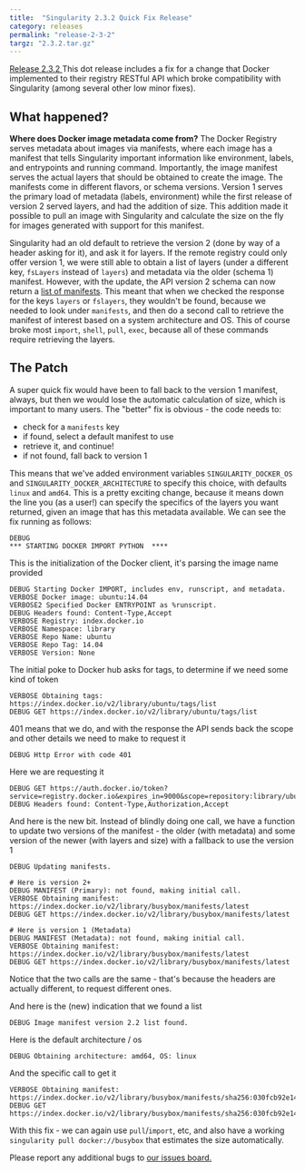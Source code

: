 ```yaml
---
title:  "Singularity 2.3.2 Quick Fix Release"
category: releases
permalink: "release-2-3-2"
targz: "2.3.2.tar.gz"
---
```


<a target="_blank" href="https://github.com/singularityware/singularity/releases/tag/2.3.2">Release 2.3.2 </a> This dot release includes a fix for a change that Docker implemented to their registry RESTful API which broke compatibility with Singularity (among several other low minor fixes).


## What happened?


**Where does Docker image metadata come from?**
The Docker Registry serves metadata about images via manifests, where each image has a manifest that tells Singularity important information like environment, labels, and entrypoints and running command. Importantly, the image manifest serves the actual layers that should be obtained to create the image. The manifests come in different flavors, or schema versions. Version 1 serves the primary load of metadata (labels, environment) while the first release of version 2 served layers, and had the addition of size. This addition made it possible to pull an image with Singularity and calculate the size on the fly for images generated with support for this manifest.

Singularity had an old default to retrieve the version 2 (done by way of a header asking for it), and ask it for layers. If the remote registry could only offer version 1, we were still able to obtain a list of layers (under a different key, `fsLayers` instead of `layers`) and metadata via the older (schema 1) manifest. However, with the update, the API version 2 schema can now return a <a href="https://docs.docker.com/registry/spec/manifest-v2-2/#manifest-list"> list of manifests</a>. This meant that when we checked the response for the keys `layers` or `fslayers`, they wouldn't be found, because we needed to look under `manifests`, and then do a second call to retrieve the manifest of interest based on a system architecture and OS. This of course broke most `import`, `shell`, `pull`, `exec`, because all of these commands require retrieving the layers.

## The Patch
A super quick fix would have been to fall back to the version 1 manifest, always, but then we would lose the automatic calculation of size, which is important to many users. The "better" fix is obvious - the code needs to:

 - check for a `manifests` key
 - if found, select a default manifest to use
 - retrieve it, and continue!
 - if not found, fall back to version 1

This means that we've added environment variables `SINGULARITY_DOCKER_OS` and `SINGULARITY_DOCKER_ARCHITECTURE` to specify this choice, with defaults `linux` and `amd64`. This is a pretty exciting change, because it means down the line you (as a user!) can specify the specifics of the layers you want returned, given an image that has this metadata available. We can see the fix running as follows:


```
DEBUG 
*** STARTING DOCKER IMPORT PYTHON  ****
```
This is the initialization of the Docker client, it's parsing the image name provided
```
DEBUG Starting Docker IMPORT, includes env, runscript, and metadata.
VERBOSE Docker image: ubuntu:14.04
VERBOSE2 Specified Docker ENTRYPOINT as %runscript.
DEBUG Headers found: Content-Type,Accept
VERBOSE Registry: index.docker.io
VERBOSE Namespace: library
VERBOSE Repo Name: ubuntu
VERBOSE Repo Tag: 14.04
VERBOSE Version: None
```
The initial poke to Docker hub asks for tags, to determine if we need some kind of token
```
VERBOSE Obtaining tags: https://index.docker.io/v2/library/ubuntu/tags/list
DEBUG GET https://index.docker.io/v2/library/ubuntu/tags/list
```

401 means that we do, and with the response the API sends back the scope and other details we need to make to request it

```
DEBUG Http Error with code 401
```

Here we are requesting it
```
DEBUG GET https://auth.docker.io/token?service=registry.docker.io&expires_in=9000&scope=repository:library/ubuntu:pull
DEBUG Headers found: Content-Type,Authorization,Accept
```

And here is the new bit. Instead of blindly doing one call, we have a function to update two versions of the manifest - the older (with metadata) and some version of the newer (with layers and size) with a fallback to use the version 1
```
DEBUG Updating manifests.

# Here is version 2+
DEBUG MANIFEST (Primary): not found, making initial call.
VERBOSE Obtaining manifest: https://index.docker.io/v2/library/busybox/manifests/latest
DEBUG GET https://index.docker.io/v2/library/busybox/manifests/latest

# Here is version 1 (Metadata)
DEBUG MANIFEST (Metadata): not found, making initial call.
VERBOSE Obtaining manifest: https://index.docker.io/v2/library/busybox/manifests/latest
DEBUG GET https://index.docker.io/v2/library/busybox/manifests/latest
```
Notice that the two calls are the same - that's because the headers are actually different, to request different ones.

And here is the (new) indication that we found a list
```
DEBUG Image manifest version 2.2 list found.
```
Here is the default architecture / os
```
DEBUG Obtaining architecture: amd64, OS: linux
```
And the specific call to get it
```
VERBOSE Obtaining manifest: https://index.docker.io/v2/library/busybox/manifests/sha256:030fcb92e1487b18c974784dcc110a93147c9fc402188370fbfd17efabffc6af
DEBUG GET https://index.docker.io/v2/library/busybox/manifests/sha256:030fcb92e1487b18c974784dcc110a93147c9fc402188370fbfd17efabffc6af
```

With this fix - we can again use `pull`/`import`, etc, and also have a working `singularity pull docker://busybox` that estimates the size automatically.

Please report any additional bugs to <a target="_blank" href="https://github.com/singularityware/singularity/issues/new">our issues board.</a>
